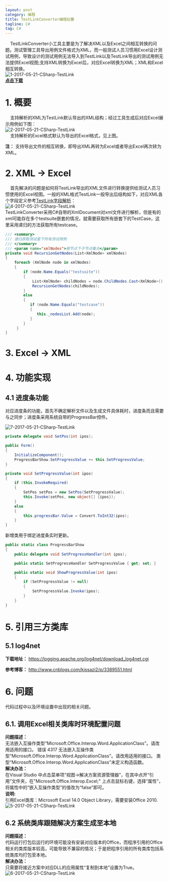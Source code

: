 ```yaml
---
layout: post
category: 编程
title: TestLinkConverter编程纪要
tagline: C#
tag: C#
---
```


&nbsp;&nbsp;&nbsp;&nbsp;TestLinkConverter小工具主要是为了解决XML以及Excel之间相互转换的问题。测试管理工具导出用例文件格式为XML，而一般测试人员习惯用Excel设计测试用例，导致设计的测试用例无法导入到TestLink以及TestLink导出的测试用例无法提供Excel视图;支持XML转换为Excel后，对应Excel转换为XML；XML和Excel相互转换。  
![1-2017-05-21-CSharp-TestLink](https://raw.githubusercontent.com/yaitza/yaitza.github.io/master/_posts/images/Programing/1-2019-09-18-CSharp-TestLink.png)  
**[点击下载](https://github.com/yaitza/TestLinkConverter/releases)**

# 1. 概要
&nbsp;&nbsp;&nbsp;&nbsp;支持解析的XML为TestLink默认导出的XML结构；经过工具生成后对应Excel展示用例如下图：  
![2-2017-05-21-CSharp-TestLink](https://raw.githubusercontent.com/yaitza/yaitza.github.io/master/_posts/images/Programing/2-2019-09-18-CSharp-TestLink.png)  
&nbsp;&nbsp;&nbsp;&nbsp;支持解析的Excel格式默认为导出的Excel格式，见上图。  

**注：** 支持导出文件的相互转换，即导出XML再转为Excel或者导出Excel再次转为XML。

# 2. XML -> Excel
&nbsp;&nbsp;&nbsp;&nbsp;首先解决的问题是如何将TestLink导出的XML文件进行转换提供给测试人员习惯使用的Excel视图。一般的XML格式TestLink一般导出后结构如下，对应XML各个字段定义参考[TestLink字段解析](http://wangsx.cn/?p=648)：  
![4-2017-05-21-CSharp-TestLink](https://raw.githubusercontent.com/yaitza/yaitza.github.io/master/_posts/images/Programing/4-2019-09-18-CSharp-TestLink.png)  
TestLinkConverter采用C#自带的XmlDocument对xml文件进行解析，但是有的xml可能存在多个testsuite嵌套的情况，就需要获取所有嵌套下的TestCase，这里采用递归的方法获取所有testcase。

```c#
/// <summary>
/// 递归获取测试套下所有测试用例
/// </summary>
/// <param name="xmlNodes">根节点下子节点集合</param>
private void RecursionGetNodes(List<XmlNode> xmlNodes)
{
    foreach (XmlNode node in xmlNodes)
    {
        if (node.Name.Equals("testsuite"))
        {
            List<XmlNode> childNodes = node.ChildNodes.Cast<XmlNode>().ToList();
            RecursionGetNodes(childNodes);
        }
        else
        {
           if (node.Name.Equals("testcase"))
           {
              this._nodesList.Add(node);
           }
        }
     }
}
```



# 3. Excel -> XML

# 4. 功能实现
## 4.1 进度条功能  
对应进度条的功能，首先不确定解析文件以及生成文件具体耗时，进度条而且需要与之同步；进度条采用系统自带的ProgressBar控件。  

![7-2017-05-21-CSharp-TestLink](https://raw.githubusercontent.com/yaitza/yaitza.github.io/master/_posts/images/Programing/7-2017-05-21-CSharp-TestLink.gif)   

```c#
private delegate void SetPos(int ipos);

public Form()
{
    InitializeComponent();    
    ProgressBarShow.SetProgressValue += this.SetProgressValue;
}

private void SetProgressValue(int ipos)
{
    if (this.InvokeRequired)
    {
        SetPos setPos = new SetPos(SetProgressValue);
        this.Invoke(setPos, new object[] {ipos});
    }
    else
    {
        this.progressBar.Value = Convert.ToInt32(ipos);
    }
}
```

新增类用于绑定进度条实时更新。

```c#
public static class ProgressBarShow
{
    public delegate void SetProgressHandler(int ipos);

    public static SetProgressHandler SetProgressValue { get; set; }

    public static void ShowProgressValue(int ipos)
    {
        if (SetProgressValue != null)
        {
            SetProgressValue.Invoke(ipos);
        }
    }
}
```


# 5. 引用三方类库
## 5.1 log4net
**下载地址：**  <https://logging.apache.org/log4net/download_log4net.cgi>

**参考博客：**  <http://www.cnblogs.com/kissazi2/p/3389551.html>  

# 6. 问题    
代码过程中以及环境设置中出现的相关问题。
## 6.1. 调用Excel相关类库时环境配置问题
**问题描述：**  
无法嵌入互操作类型“Microsoft.Office.Interop.Word.ApplicationClass”。请改用适用的接口。
错误 4317 无法嵌入互操作类型“Microsoft.Office.Interop.Word.ApplicationClass”。请改用适用的接口。
类型“Microsoft.Office.Interop.Word.ApplicationClass”未定义构造函数。  
**解决办法：**  
在Visual Studio 中点击菜单项“视图->解决方案资源管理器”，在其中点开“引用”文件夹，在"Microsoft.Office.Interop.Excel;" 上点击鼠标右键，选择“属性”，将属性中的“嵌入互操作类型”的值改为“false”即可。  
**说明:**  
引用Excel类库：Microsoft Excel 14.0 Object Library，需要安装Office 2010.    
![5-2017-05-21-CSharp-TestLink](https://raw.githubusercontent.com/yaitza/yaitza.github.io/master/_posts/images/Programing/5-2017-05-21-CSharp-TestLink.png)  
## 6.2 系统类库跟随解决方案生成至本地
**问题描述：**  
代码运行打包后运行的环境可能没有安装对应版本的Office，而程序引用的Office相关的类库版本较高，可能导致不兼容的情况；于是把程序引用的所有类库包括系统类库均打包至本地。  
**解决办法：**  
只需要将接近方案中对应DLL的应用属性“复制到本地”设置为True。  
![6-2017-05-21-CSharp-TestLink](https://raw.githubusercontent.com/yaitza/yaitza.github.io/master/_posts/images/Programing/6-2017-05-21-CSharp-TestLink.png)
